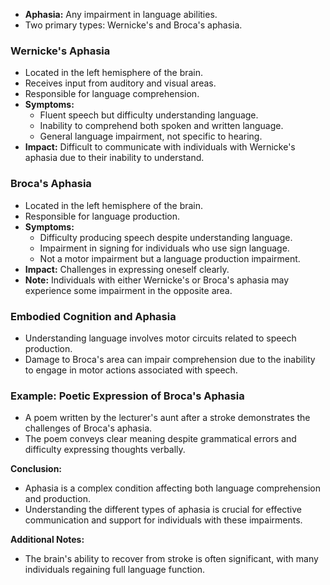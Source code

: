 

- **Aphasia:** Any impairment in language abilities.
- Two primary types: Wernicke's and Broca's aphasia.

### Wernicke's Aphasia

- Located in the left hemisphere of the brain.
- Receives input from auditory and visual areas.
- Responsible for language comprehension.
- **Symptoms:**
    - Fluent speech but difficulty understanding language.
    - Inability to comprehend both spoken and written language.
    - General language impairment, not specific to hearing.
- **Impact:** Difficult to communicate with individuals with Wernicke's aphasia due to their inability to understand.

### Broca's Aphasia

- Located in the left hemisphere of the brain.
- Responsible for language production.
- **Symptoms:**
    - Difficulty producing speech despite understanding language.
    - Impairment in signing for individuals who use sign language.
    - Not a motor impairment but a language production impairment.
- **Impact:** Challenges in expressing oneself clearly.
- **Note:** Individuals with either Wernicke's or Broca's aphasia may experience some impairment in the opposite area.

### Embodied Cognition and Aphasia

- Understanding language involves motor circuits related to speech production.
- Damage to Broca's area can impair comprehension due to the inability to engage in motor actions associated with speech.

### Example: Poetic Expression of Broca's Aphasia

- A poem written by the lecturer's aunt after a stroke demonstrates the challenges of Broca's aphasia.
- The poem conveys clear meaning despite grammatical errors and difficulty expressing thoughts verbally.

**Conclusion:**

- Aphasia is a complex condition affecting both language comprehension and production.
- Understanding the different types of aphasia is crucial for effective communication and support for individuals with these impairments.

**Additional Notes:**

- The brain's ability to recover from stroke is often significant, with many individuals regaining full language function.
